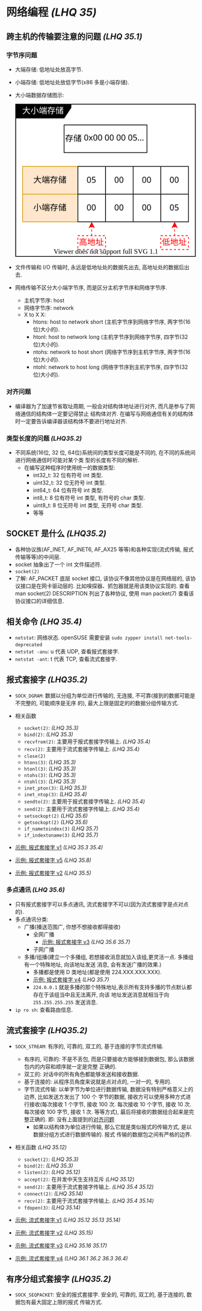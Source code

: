 # 网络编程 _(LHQ 35)_

## 跨主机的传输要注意的问题 _(LHQ 35.1)_

### 字节序问题

- 大端存储: 低地址处放高字节.
- 小端存储: 低地址处放低字节(x86 多是小端存储).
- 大小端数据存储图示:

  ![大小端数据存储](./Atta/drawio/10-大小端存储.drawio.svg)
- 文件传输和 I/O 传输时, 永远是低地址处的数据先出去, 高地址处的数据后出去.
- 网络传输不区分大小端字节序, 而是区分主机字节序和网络字节序.
  - 主机字节序: host
  - 网络字节序: network
  - X to X X:
    - htons: host to network short (主机字节序到网络字节序, 两字节(16 位)大小的).
    - htonl: host to network long (主机字节序到网络字节序, 四字节(32 位)大小的).
    - ntohs: network to host short (网络字节序到主机字节序, 两字节(16 位)大小的).
    - ntohl: network to host long (网络字节序到主机字节序, 四字节(32 位)大小的).

### 对齐问题

- 编译器为了加速节省取址周期, 一般会对结构体地址进行对齐, 而凡是参与了网络通信的结构体一定要记得禁止
  结构体对齐. 在编写与网络通信有关的结构体时一定要告诉编译器该结构体不要进行地址对齐.

### 类型长度的问题 _(LHQ35.2)_

- 不同系统(16位, 32 位, 64位)系统间的类型长度可能是不同的, 在不同的系统间进行网络通信时可能对某个类
  型的长度有不同的解析.
  - 在编写这种程序时使用统一的数据类型:
    - int32_t: 32 位有符号 int 类型.
    - uint32_t: 32 位无符号 int 类型.
    - int64_t: 64 位有符号 int 类型.
    - int8_t: 8 位有符号 int 类型, 有符号的 char 类型.
    - uint8_t: 8 位无符号 int 类型, 无符号 char 类型.
    - 等等

## SOCKET 是什么 _(LHQ35.2)_

- 各种协议族(AF_INET, AF_INET6, AF_AX25 等等)和各种实现(流式传输, 报式传输等等)的中间层.
- socket 抽象出了一个 int 文件描述符.
- `socket(2)`
- 了解: AF_PACKET 底层 socket 接口, 该协议不像其他协议是在网络层的, 该协议接口是在网卡驱动层的.
  比如嗅探器、抓包器就是用该类协议实现的. 查看 man socket(2) DESCRIPTION 列出了各种协议, 使用
  man packet(7) 查看该协议接口的详细信息.

## 相关命令 _(LHQ 35.4)_

- `netstat`: 网络状态. openSUSE 需要安装 `sudo zypper install net-tools-deprecated`
- `netstat -anu`: u 代表 UDP, 查看报式套接字.
- `netstat -ant`: t 代表 TCP, 查看流式套接字.

## 报式套接字 _(LHQ35.2)_

- `SOCK_DGRAM`: 数据以分组为单位进行传输的, 无连接, 不可靠(接到的数据可能是不完整的, 可能顺序是无序
  的), 最大上限是固定的的数据分组传输方式.
- 相关函数
  - `socket(2)`: _(LHQ 35.3)_
  - `bind(2)`: _(LHQ 35.3)_
  - `recvfrom(2)`: 主要用于报式套接字传输上. _(LHQ 35.4)_
  - `recv(2)`: 主要用于流式套接字传输上. _(LHQ 35.4)_
  - `close(2)`
  - `htons(3)`: _(LHQ 35.3)_
  - `htonl(3)`: _(LHQ 35.3)_
  - `ntohs(3)`: _(LHQ 35.3)_
  - `ntohl(3)`: _(LHQ 35.3)_
  - `inet_pton(3)`: _(LHQ 35.3)_
  - `inet_ntop(3)`: _(LHQ 35.4)_
  - `sendto(2)`: 主要用于报式套接字传输上. _(LHQ 35.4)_
  - `send(2)`: 主要用于流式套接字传输上. _(LHQ 35.4)_
  - `setsockopt(2)` _(LHQ 35.6)_
  - `getsockopt(2)` _(LHQ 35.6)_
  - `if_nametoindex(3)` _(LHQ 35.7)_
  - `if_indextoname(3)` _(LHQ 35.7)_

- [示例: 报式套接字 v1](./Atta/code/1137-socket-dgarm/README.md#v1) _(LHQ 35.3 35.4)_
- [示例: 报式套接字 v5](./Atta/code/1137-socket-dgarm/README.md#v5) _(LHQ 35.8)_
- [示例: 报式套接字 v2](./Atta/code/1137-socket-dgarm/README.md#v2) _(LHQ 35.5)_

### 多点通讯 _(LHQ 35.6)_

- 只有报式套接字可以多点通讯, 流式套接字不可以(因为流式套接字是点对点的).
- 多点通讯分类:
  - 广播(播送范围广, 你想不想接收都得接收)
    - 全网广播
      - [示例: 报式套接字 v3](./Atta/code/1137-socket-dgarm/README.md#v3) _(LHQ 35.6 35.7)_
    - 子网广播
  - 多播/组播(建立一个多播组, 若想接收消息就加入该组,更灵活一点. 多播组有一个特殊地址, 向该地址发送
    消息, 会有发送广播的效果.)
    - 多播都是使用 D 类地址(都是使用 224.XXX.XXX.XXX).
    - [示例: 报式套接字 v4](./Atta/code/1137-socket-dgarm/README.md#v4) _(LHQ 35.7)_
    - `224.0.0.1` 就是多播的那个特殊地址,表示所有支持多播的节点默认都存在于该组当中且无法离开, 向该
      地址发送消息就相当于向 `255.255.255.255` 发送消息.
- `ip ro sh`: 查看路由信息.

## 流式套接字 _(LHQ35.2)_

- `SOCK_STREAM`: 有序的, 可靠的, 双工的, 基于连接的字节流式传输.
  - 有序的, 可靠的: 不是不丢包, 而是只要接收方能够接到数据包, 那么该数据包内的内容和顺序就一定是完整
    正确的.
  - 双工的: 对话中的所有角色都能够发送和接收数据.
  - 基于连接的: 从程序员角度来说就是点对点的, 一对一的, 专用的.
  - 字节流式传输: 以单字节为单位进行数据传输, 数据没有特别严格意义上的边界, 比如发送方发出了 100 个
    字节的数据, 接收方可以使用多种方式进行接收(每次接收 1 个字节, 接收 100 次. 每次接收 10 个字节,
    接收 10 次. 每次接收 100 字节, 接收 1 次. 等等方式), 最后将接收的数据组合起来是完整正确的. 即:
    没有上面提到的[对齐问题](#对齐问题)
    - 如果以结构体为单位进行传输, 那么它就是类似报式的传输方式, 是以数据分组方式进行数据传输的. 报式
      传输的数据包之间有严格的边界.

- 相关函数 _(LHQ 35.12)_
  - `socket(2)`: _(LHQ 35.3)_
  - `bind(2)`: _(LHQ 35.3)_
  - `listen(2)`: _(LHQ 35.12)_
  - `accept(2)`: 在并发中天生支持互斥 _(LHQ 35.12)_
  - `send(2)`: 主要用于流式套接字传输上. _(LHQ 35.4 35.12)_
  - `connect(2)`: _(LHQ 35.14)_
  - `recv(2)`: 主要用于流式套接字传输上. _(LHQ 35.4 35.14)_
  - `fdopen(3)`: _(LHQ 35.14)_

- [示例: 流式套接字 v1](./Atta/code/1138-socket-stream/README.md#v1) _(LHQ 35.12 35.13 35.14)_
- [示例: 流式套接字 v2](./Atta/code/1138-socket-stream/README.md#v2) _(LHQ 35.15)_
- [示例: 流式套接字 v3](./Atta/code/1138-socket-stream/README.md#v3) _(LHQ 35.16 35.17)_
- [示例: 流式套接字 v4](./Atta/code/1138-socket-stream/README.md#v4) _(LHQ 36.1 36.2 36.3 36.4)_

## 有序分组式套接字 _(LHQ35.2)_

- `SOCK_SEQPACKET`: 安全的报式套接字. 安全的, 可靠的, 双工的, 基于连接的, 数据包有最大固定上限的报式
  传输方式.

